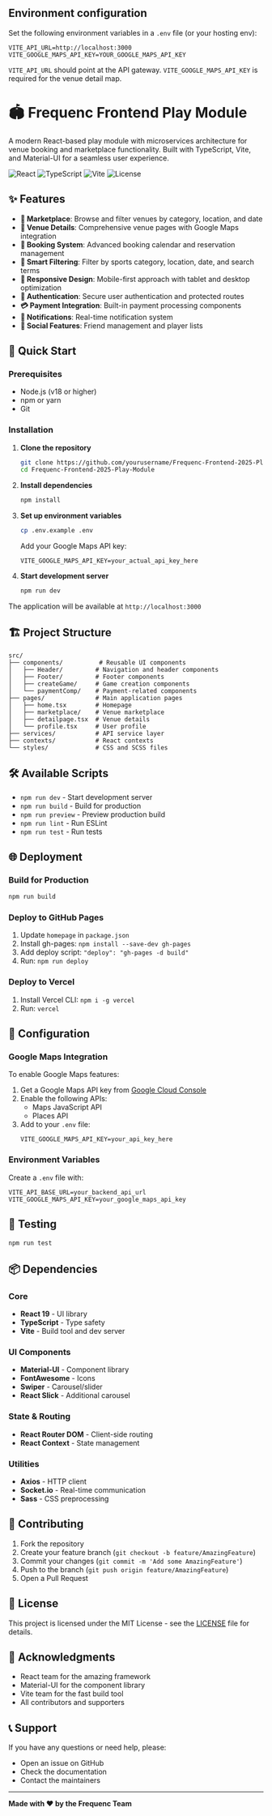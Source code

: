 ## Environment configuration

Set the following environment variables in a `.env` file (or your hosting env):

```
VITE_API_URL=http://localhost:3000
VITE_GOOGLE_MAPS_API_KEY=YOUR_GOOGLE_MAPS_API_KEY
```

`VITE_API_URL` should point at the API gateway. `VITE_GOOGLE_MAPS_API_KEY` is required for the venue detail map.

# 🏟️ Frequenc Frontend Play Module

A modern React-based play module with microservices architecture for venue booking and marketplace functionality. Built with TypeScript, Vite, and Material-UI for a seamless user experience.

![React](https://img.shields.io/badge/React-19.0.0-blue.svg)
![TypeScript](https://img.shields.io/badge/TypeScript-5.9.2-blue.svg)
![Vite](https://img.shields.io/badge/Vite-5.4.19-purple.svg)
![License](https://img.shields.io/badge/License-MIT-green.svg)

## ✨ Features

- **🏪 Marketplace**: Browse and filter venues by category, location, and date
- **📍 Venue Details**: Comprehensive venue pages with Google Maps integration
- **📅 Booking System**: Advanced booking calendar and reservation management
- **🎯 Smart Filtering**: Filter by sports category, location, date, and search terms
- **📱 Responsive Design**: Mobile-first approach with tablet and desktop optimization
- **🔐 Authentication**: Secure user authentication and protected routes
- **💳 Payment Integration**: Built-in payment processing components
- **🔔 Notifications**: Real-time notification system
- **👥 Social Features**: Friend management and player lists

## 🚀 Quick Start

### Prerequisites

- Node.js (v18 or higher)
- npm or yarn
- Git

### Installation

1. **Clone the repository**

   ```bash
   git clone https://github.com/yourusername/Frequenc-Frontend-2025-Play-Module.git
   cd Frequenc-Frontend-2025-Play-Module
   ```

2. **Install dependencies**

   ```bash
   npm install
   ```

3. **Set up environment variables**

   ```bash
   cp .env.example .env
   ```

   Add your Google Maps API key:

   ```
   VITE_GOOGLE_MAPS_API_KEY=your_actual_api_key_here
   ```

4. **Start development server**
   ```bash
   npm run dev
   ```

The application will be available at `http://localhost:3000`

## 🏗️ Project Structure

```
src/
├── components/          # Reusable UI components
│   ├── Header/         # Navigation and header components
│   ├── Footer/         # Footer components
│   ├── createGame/     # Game creation components
│   └── paymentComp/    # Payment-related components
├── pages/              # Main application pages
│   ├── home.tsx        # Homepage
│   ├── marketplace/    # Venue marketplace
│   ├── detailpage.tsx  # Venue details
│   └── profile.tsx     # User profile
├── services/           # API service layer
├── contexts/           # React contexts
└── styles/             # CSS and SCSS files
```

## 🛠️ Available Scripts

- `npm run dev` - Start development server
- `npm run build` - Build for production
- `npm run preview` - Preview production build
- `npm run lint` - Run ESLint
- `npm run test` - Run tests

## 🌐 Deployment

### Build for Production

```bash
npm run build
```

### Deploy to GitHub Pages

1. Update `homepage` in `package.json`
2. Install gh-pages: `npm install --save-dev gh-pages`
3. Add deploy script: `"deploy": "gh-pages -d build"`
4. Run: `npm run deploy`

### Deploy to Vercel

1. Install Vercel CLI: `npm i -g vercel`
2. Run: `vercel`

## 🔧 Configuration

### Google Maps Integration

To enable Google Maps features:

1. Get a Google Maps API key from [Google Cloud Console](https://console.cloud.google.com/google/maps-apis/)
2. Enable the following APIs:
   - Maps JavaScript API
   - Places API
3. Add to your `.env` file:
   ```
   VITE_GOOGLE_MAPS_API_KEY=your_api_key_here
   ```

### Environment Variables

Create a `.env` file with:

```
VITE_API_BASE_URL=your_backend_api_url
VITE_GOOGLE_MAPS_API_KEY=your_google_maps_api_key
```

## 🧪 Testing

```bash
npm run test
```

## 📦 Dependencies

### Core

- **React 19** - UI library
- **TypeScript** - Type safety
- **Vite** - Build tool and dev server

### UI Components

- **Material-UI** - Component library
- **FontAwesome** - Icons
- **Swiper** - Carousel/slider
- **React Slick** - Additional carousel

### State & Routing

- **React Router DOM** - Client-side routing
- **React Context** - State management

### Utilities

- **Axios** - HTTP client
- **Socket.io** - Real-time communication
- **Sass** - CSS preprocessing

## 🤝 Contributing

1. Fork the repository
2. Create your feature branch (`git checkout -b feature/AmazingFeature`)
3. Commit your changes (`git commit -m 'Add some AmazingFeature'`)
4. Push to the branch (`git push origin feature/AmazingFeature`)
5. Open a Pull Request

## 📄 License

This project is licensed under the MIT License - see the [LICENSE](LICENSE) file for details.

## 🙏 Acknowledgments

- React team for the amazing framework
- Material-UI for the component library
- Vite team for the fast build tool
- All contributors and supporters

## 📞 Support

If you have any questions or need help, please:

- Open an issue on GitHub
- Check the documentation
- Contact the maintainers

---

**Made with ❤️ by the Frequenc Team**
